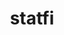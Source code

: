---
title: statfi
description: statfi R tools
maintainer: Leo Lahti <louhos@googlegroups.com>
link: https://github.com/rOpenGov/statfi
github: https://github.com/rOpenGov/statfi
status: Development
category: ropengov
---